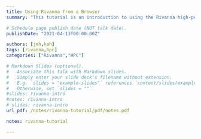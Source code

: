 ```yaml
---
title: Using Rivanna from a Browser
summary: "This tutorial is an introduction to using the Rivanna high-performance computing (HPC) system, with an emphasis on the Open OnDemand Web interface."

# Schedule page publish date (NOT talk date).
publishDate: "2021-04-13T00:00:00Z"

authors: [jmh,kah]
tags: [rivanna,hpc]
categories: ["Rivanna","HPC"]

# Markdown Slides (optional).
#   Associate this talk with Markdown slides.
#   Simply enter your slide deck's filename without extension.
#   E.g. `slides = "example-slides"` references `content/slides/example-slides.md`.
#   Otherwise, set `slides = ""`.
#slides: rivanna-intro 
#notes: rivanna-intro
# slides: rivanna-intro
url_pdf: /notes/rivanna-tutorial/pdf/notes.pdf

notes: rivanna-tutorial

---
```


